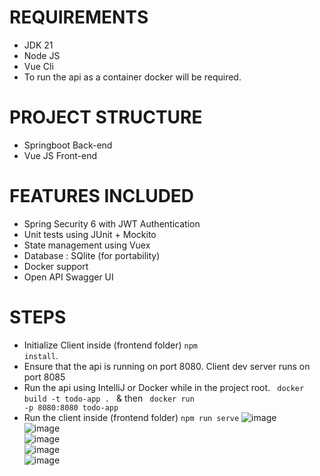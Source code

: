 # REQUIREMENTS
* JDK 21
* Node JS
* Vue Cli
* To run the api as a container docker will be required.
# PROJECT STRUCTURE
* Springboot Back-end
* Vue JS Front-end
# FEATURES INCLUDED
* Spring Security 6 with JWT Authentication
* Unit tests using JUnit + Mockito
* State management using Vuex
* Database : SQlite (for portability)
* Docker support
* Open API Swagger UI
# STEPS
* Initialize Client inside (frontend folder) <code>npm install</code>.
* Ensure that the api is running on port 8080. Client dev server runs on port 8085
* Run the api using IntelliJ or Docker while in the project root. <code> docker build -t todo-app . </code> & then <code> docker run -p 8080:8080 todo-app </code>
* Run the client inside (frontend folder) <code>npm run serve</code>
![image](https://github.com/izzyjere/todo-app/assets/46313732/9b1b3867-9057-44ac-9731-2d760183d6ce) <br/>
![image](https://github.com/izzyjere/todo-app/assets/46313732/1b8f81a5-331a-41c9-ac23-990330a7226b) <br/>
![image](https://github.com/izzyjere/todo-app/assets/46313732/58bfa9b2-66ea-422a-8ca8-c543f4c116e9) <br/>
![image](https://github.com/izzyjere/todo-app/assets/46313732/db98bc2e-de13-4c5d-a01a-f8ffee64fefa) <br/>
![image](https://github.com/izzyjere/todo-app/assets/46313732/27ffc883-1c1d-4970-b30f-20a9c706f3da)




